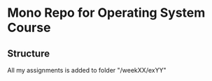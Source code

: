 # Mono Repo for Operating System Course

## Structure
All my assignments is added to folder "/weekXX/exYY"
